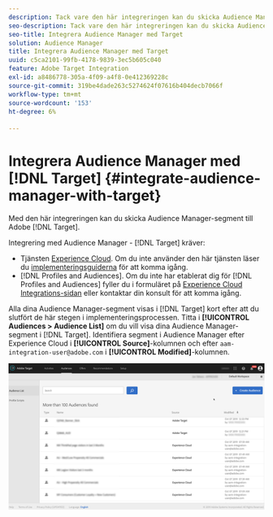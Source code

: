 ```yaml
---
description: Tack vare den här integreringen kan du skicka Audience Manager-segment till Target.
seo-description: Tack vare den här integreringen kan du skicka Audience Manager-segment till Target.
seo-title: Integrera Audience Manager med Target
solution: Audience Manager
title: Integrera Audience Manager med Target
uuid: c5ca2101-99fb-4178-9839-3ec5b605c040
feature: Adobe Target Integration
exl-id: a8486778-305a-4f09-a4f8-0e412369228c
source-git-commit: 319be4dade263c5274624f07616b404decb7066f
workflow-type: tm+mt
source-wordcount: '153'
ht-degree: 6%

---
```


# Integrera Audience Manager med [!DNL Target] {#integrate-audience-manager-with-target}

Med den här integreringen kan du skicka Audience Manager-segment till Adobe [!DNL Target].

Integrering med Audience Manager - [!DNL Target] kräver:

* Tjänsten [Experience Cloud](https://experienceleague.adobe.com/docs/id-service/using/home.html). Om du inte använder den här tjänsten läser du [implementeringsguiderna](https://experienceleague.adobe.com/docs/id-service/using/implementation/implementation-guides.html) för att komma igång.
* [!DNL Profiles and Audiences]. Om du inte har etablerat dig för [!DNL Profiles and Audiences] fyller du i formuläret på [Experience Cloud Integrations-sidan](https://adobe.allegiancetech.com/cgi-bin/qwebcorporate.dll?idx=X8SVES) eller kontaktar din konsult för att komma igång.

Alla dina Audience Manager-segment visas i [!DNL Target] kort efter att du slutfört de här stegen i implementeringsprocessen. Titta i **[!UICONTROL Audiences > Audience List]** om du vill visa dina Audience Manager-segment i [!DNL Target]. Identifiera segment i Audience Manager efter Experience Cloud i **[!UICONTROL Source]**-kolumnen och efter `aam-integration-user@adobe.com` i **[!UICONTROL Modified]**-kolumnen.

![](../assets/target.png)
